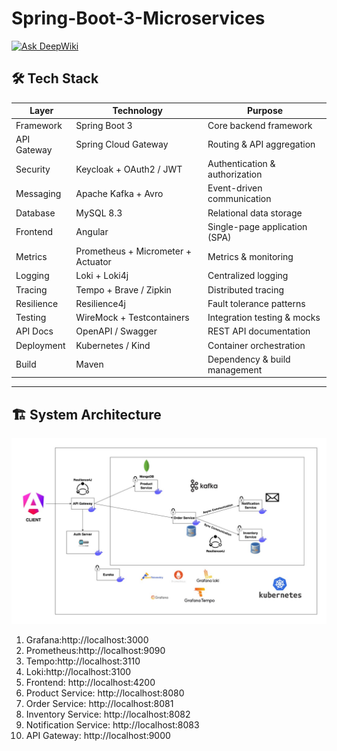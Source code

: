 # Spring-Boot-3-Microservices
<a href="https://deepwiki.com/quangthanhphi/Spring-Boot-3-Microservices"><img src="https://deepwiki.com/badge.svg" alt="Ask DeepWiki"></a>

## 🛠️ Tech Stack

| Layer | Technology | Purpose |
|-------|------------|----------|
| Framework | Spring Boot 3 | Core backend framework |
| API Gateway | Spring Cloud Gateway | Routing & API aggregation |
| Security | Keycloak + OAuth2 / JWT | Authentication & authorization |
| Messaging | Apache Kafka + Avro | Event-driven communication |
| Database | MySQL 8.3 | Relational data storage |
| Frontend | Angular | Single-page application (SPA) |
| Metrics | Prometheus + Micrometer + Actuator | Metrics & monitoring |
| Logging | Loki + Loki4j | Centralized logging |
| Tracing | Tempo + Brave / Zipkin | Distributed tracing |
| Resilience | Resilience4j | Fault tolerance patterns |
| Testing | WireMock + Testcontainers | Integration testing & mocks |
| API Docs | OpenAPI / Swagger | REST API documentation |
| Deployment | Kubernetes / Kind | Container orchestration |
| Build | Maven | Dependency & build management |

---
## 🏗️ System Architecture
![System Architecture](./Architecture.jpg)

1. Grafana:http://localhost:3000
2. Prometheus:http://localhost:9090
3. Tempo:http://localhost:3110
4. Loki:http://localhost:3100
5. Frontend: http://localhost:4200
6. Product Service: http://localhost:8080
7. Order Service: http://localhost:8081
8. Inventory Service: http://localhost:8082
9. Notification Service: http://localhost:8083
10. API Gateway: http://localhost:9000

<!-- 
mvn clean compile package
mvn spring-boot:build-image -DskipTests -Dspring-boot.build-image.publish=true -DdockerPassword=...

kubectl create deployment mysql --image=mysql:8.3.0 --port=3306 --replicas=1 --dry-run=client -o yaml
kubectl create service clusterip mysql --tcp=3306:3306 --dry-run=client -o yaml
kubectl create secret generic mysql-secrets --from-literal=mysql_root_password=mysql --dry-run=client -o yaml
kubectl apply -f mysql.yaml
kubectl get all
kubectl get pods
kubectl logs -f mysql-58db7c4b47-s7rrw
kubectl port-forward svc/mysql 3306:3306       
mysql -h 127.0.0.1 -P 3306 -u root -p

Cmd + Shift + R: find and replace
-->
